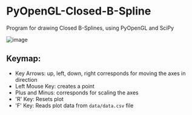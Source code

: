 # PyOpenGL-Closed-B-Spline

Program for drawing Closed B-Splines, using PyOpenGL and SciPy

![image](https://user-images.githubusercontent.com/37474734/170834915-673d4524-5c48-44f6-bf29-6e9cbf696cbf.png)

## Keymap:
- Key Arrows: up, left, down, right corresponds for moving the axes in direction
- Left Mouse Key: creates a point
- Plus and Minus: corresponds for scaling the axes
- 'R' Key: Resets plot
- 'F' Key: Reads plot data from `data/data.csv` file
